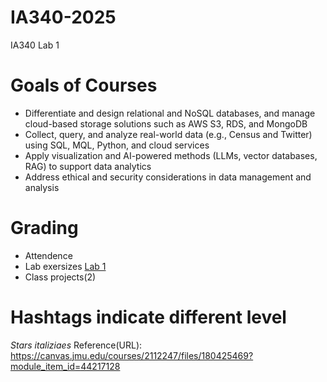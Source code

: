 # IA340-2025
IA340 Lab 1

# Goals of Courses 
- Differentiate and design relational and NoSQL databases, and manage cloud-based storage
solutions such as AWS S3, RDS, and MongoDB
- Collect, query, and analyze real-world data (e.g., Census and Twitter) using SQL, MQL, Python,
and cloud services
- Apply visualization and AI-powered methods (LLMs, vector databases, RAG) to support data
analytics
- Address ethical and security considerations in data management and analysis

# Grading
- Attendence
- Lab exersizes
[Lab 1](https://github.com/maddygaudio5/IA340-2025/blob/main/lab1.ipynb)
- Class projects(2)

# Hashtags indicate different level
*Stars italiziaes* 
Reference(URL): https://canvas.jmu.edu/courses/2112247/files/180425469?module_item_id=44217128 
